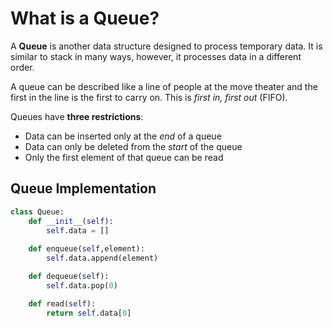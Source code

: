 # What is a Queue?
A **Queue** is another data structure designed to process temporary data. It is similar to stack in many ways, however, it processes data in a different order.

A queue can be described like a line of people at the move theater and the first in the line is the first to carry on. This is *first in, first out* (FIFO).

Queues have **three restrictions**:
- Data can be inserted only at the *end* of a queue
- Data can only be deleted from the *start* of the queue
- Only the first element of that queue can be read

## Queue Implementation
```Python
class Queue:
	def __init__(self):
		self.data = []
		
	def enqueue(self,element):
		self.data.append(element)

	def dequeue(self):
		self.data.pop(0)

	def read(self):
		return self.data[0]
```

